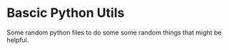 # <h1>Bascic Python Utils

Some random python files to do some some random things that might be helpful.


